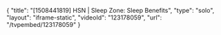 {
    "title": "[1508441819] HSN | Sleep Zone: Sleep Benefits",
    "type": "solo",
    "layout": "iframe-static",
    "videoId": "123178059",
    "url": "\/tvpembed\/123178059"
}